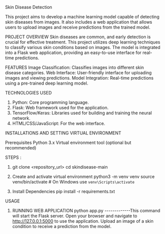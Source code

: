 Skin Disease Detection

This project aims to develop a machine learning model capable of detecting skin diseases from images. It also includes a web application that allows users to upload images and receive predictions from the trained model.

PROJECT OVERVIEW
Skin diseases are common, and early detection is crucial for effective treatment. This project utilizes deep learning techniques to classify various skin conditions based on images. The model is integrated into a Flask web application, providing an easy-to-use interface for real-time predictions.

FEATURES
Image Classification: Classifies images into different skin disease categories.
Web Interface: User-friendly interface for uploading images and viewing predictions.
Model Integration: Real-time predictions using a pre-trained deep learning model.

TECHNOLOGIES USED
1. Python: Core programming language.
2. Flask: Web framework used for the application.
3. TensorFlow/Keras: Libraries used for building and training the neural network.
4. HTML/CSS/JavaScript: For the web interface.


INSTALLATIONS AND SETTING VIRTUAL ENVIRONMENT

Prerequisites
Python 3.x
Virtual environment tool (optional but recommended)

STEPS : 
1) git clone <repository_url>
   cd skindisease-main

2) Create and activate virtual environment
   python3 -m venv venv
   source venv/bin/activate  # On Windows use `venv\Scripts\activate`

3) Install Dependencies
    pip install -r requirements.txt

USAGE 

1) RUNNING WEB APPLICATION
    python app.py -------------This command will start the Flask server. Open your browser and navigate to http://127.0.0.1:5000 to use the application.
    Upload an image of a skin condition to receive a prediction from the model.


